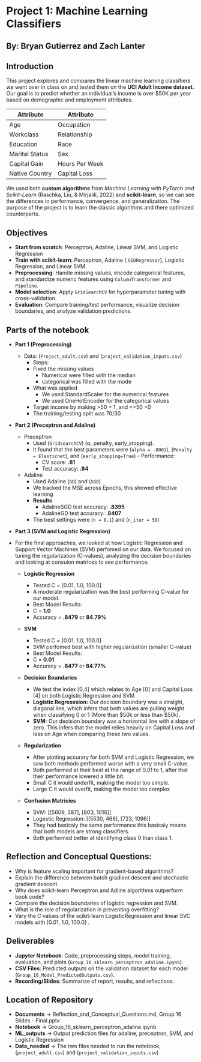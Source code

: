 # Project 1: Machine Learning Classifiers
## By: Bryan Gutierrez and Zach Lanter

## Introduction  
This project explores and compares the linear machine learning classifiers we went over in class on and tested them on the **UCI Adult Income dataset**. Our goal is to predict whether an individual’s income is over \$50K per year based on demographic and employment attributes.  



| Attribute          | Attribute        |
|--------------------|------------------|
| Age                | Occupation       |
| Workclass          | Relationship     |
| Education          | Race             |
| Marital Status     | Sex              |
| Capital Gain        | Hours Per Week   |
| Native Country     |    Capital Loss              |


We used both **custom algorithms** from *Machine Learning with PyTorch and Scikit-Learn* (Raschka, Liu, & Mirjalili, 2022) and **scikit-learn**, so we can see the differences in performance, convergence, and generalization. The purpose of the project is to learn the classic algorithms and there optimized counterparts.  



## Objectives  
- **Start from scratch**: Perceptron, Adaline, Linear SVM, and Logistic Regression
- **Train with scikit-learn**: Perceptron, Adaline ( `SGDRegressor`), Logistic Regression, and Linear SVM.  
- **Preprocessing**: Handle missing values, encode categorical features, and standardize numeric features using `ColumnTransformer` and `Pipeline`.  
- **Model selection**: Apply `GridSearchCV` for hyperparameter tuning with cross-validation.
- **Evaluation**: Compare training/test performance, visualize decision boundaries, and analyze validation predictions.


## Parts of the notebook 
- **Part 1 (Preprocessing)**
  -  Data: (`Project_adult.csv`) and (`project_validation_inputs.csv`)
      -  Steps:
      -  Fixed the missing values
          -  Numerical were filled with the median
          -  categorical was filled with the mode
      -  What was applied
          - We used StandardScaler for the numerical features
          - We used OneHotEncoder for the categorical values
      - Target income by making >50 = 1, and <=50 =0
      - The training/testing split was 70/30
- **Part 2 (Preceptron and Adaline)**
  - Preceptron
      -  Used (`GridsearchCV`) (α, penalty, early_stopping).
      -  It found that the best parameters were (`alpha = .0001`), (`Penalty = Elasticnet`), and (`early_stopping=True`)
        -  Performance:
            - CV score: **.81**
            - Test accuracy: **.84**
  - Adaline
      - Used Adaline (`GD`) and (`SGD`)
      - We tracked the MSE across Epochs, this showed effective learning
      - **Results**
          - AdalineSGD test accuracy: **.8395**
          - AdalineGD test accuracy: **.8407**
      - The best settings were (`n = 0.1`) and (`n_iter = 50`)


- **Part 3 (SVM and Logistic Regression)**

- For the final approaches, we looked at how Logistic Regression and Support Vector Machines (SVM) perfomed on our data. We focused on tuning the regularization (C-values), analyzing the decision boundaries and looking at consuion matrices to see performance.
    - **Logistic Regression**
        - Tested C = [0.01, 1.0, 100.0]
        - A moderate regularization was the best performing C-value for our model.
        - Best Model Results:
        - C = **1.0**
        - Accuracy = **.8479** or **84.79%**

    - **SVM**
        - Tested C = [0.01, 1.0, 100.0]
        - SVM perfomed best with higher regularization (smaller C-value)
        - Best Model Results:
        - C = **0.01**
        - Accuracy = **.8477** or **84.77%**
    
  - **Decision Boundaries**
      - We test the index [0,4] which relates to Age [0] and Capital Loss [4] on both Logistic Regression and SVM
      - **Logistic Regresssion:** Our decision boundary was a straight, diagonal line, which infers that both values are pulling weight when classifying 0 or 1 (More than $50k or less than $50k).
      - **SVM:** Our decision boundary was a horizontal line with a slope of zero. This infers that the model relies heavily on Capital Loss and less on Age when comparing these two values.



  - **Regularization**
      - After plotting accurary for both SVM and Logistic Regression, we saw both methods performed worse with a very small C-value.
      - Both performed at their best at the range of 0.01 to 1, after that their performance lowered a little bit.
      - Small C it would underfit, making the model too simple.
      - Large C it would overfit, making the model too complex
      
        

  - **Confusion Matricies**
      - SVM: [[5609, 387], [803, 1016]]
      - Logestic Regression: [[5530, 466], [723, 1096]]
      - They had basicaly the same performance this basicaly means that both models are strong classifiers.
      - Both performed better at identifying class 0 than class 1.


  

        
    
    
        
    
    
    
      
            



  
 ## Reflection and Conceptual Questions:
 
  - Why is feature scaling important for gradient-based algorithms?
  - Explain the difference between batch gradient descent and stochastic gradient descent.
  - Why does scikit-learn Perceptron and Adline algorithms outperform book code?
  - Compare the decision boundaries of logistic regression and SVM.
  - What is the role of regularization in preventing overfitting?
  - Vary the C values of the scikit-learn LogisticRegression and linear SVC models with  [0.01, 1.0, 100.0] .

## Deliverables  
- **Jupyter Notebook**: Code, preprocessing steps, model training, evaluation, and plots (`Group_16_sklearn_perceptron_adaline.ipynb`).  
- **CSV Files**: Predicted outputs on the validation dataset for each model (`Group_16_Model_PredictedOutputs.csv`).  
- **Recording/Slides**: Summarize of report, results, and reflections.


## Location of Repository
- **Documents** -> Reflection_and_Conceptual_Questions.md, Group 16 Slides - Final.pptx
- **Notebook** -> Group_16_sklearn_perceptron_adaline.ipynb
- **ML_outputs** -> Output prediction files for adaline, preceptron, SVM, and Logistic Regression
- **Data_needed** -> The two files needed to run the notebook, (`project_adult.csv`) and (`project_validation_inputs.csv`)
